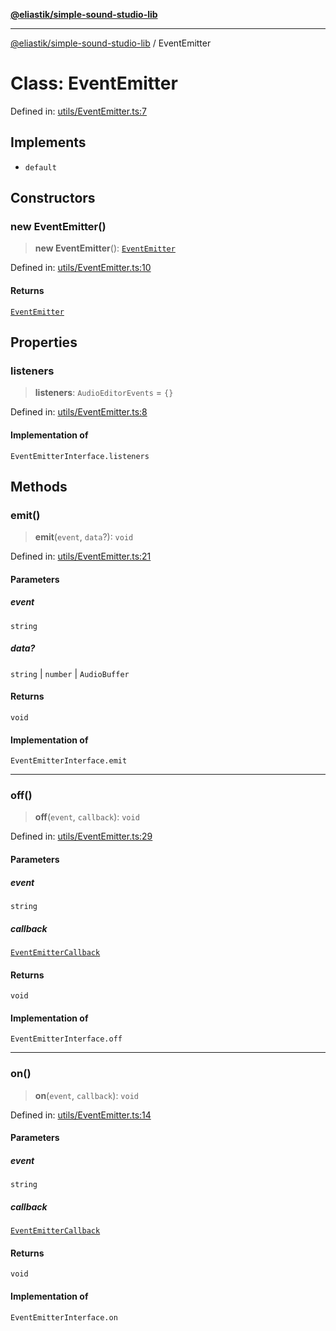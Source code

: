 [**@eliastik/simple-sound-studio-lib**](../README.md)

***

[@eliastik/simple-sound-studio-lib](../README.md) / EventEmitter

# Class: EventEmitter

Defined in: [utils/EventEmitter.ts:7](https://github.com/Eliastik/simple-sound-studio-lib/blob/0b10c3b81c1652144dad2a0ffc521944ea0abee2/lib/utils/EventEmitter.ts#L7)

## Implements

- `default`

## Constructors

### new EventEmitter()

> **new EventEmitter**(): [`EventEmitter`](EventEmitter.md)

Defined in: [utils/EventEmitter.ts:10](https://github.com/Eliastik/simple-sound-studio-lib/blob/0b10c3b81c1652144dad2a0ffc521944ea0abee2/lib/utils/EventEmitter.ts#L10)

#### Returns

[`EventEmitter`](EventEmitter.md)

## Properties

### listeners

> **listeners**: `AudioEditorEvents` = `{}`

Defined in: [utils/EventEmitter.ts:8](https://github.com/Eliastik/simple-sound-studio-lib/blob/0b10c3b81c1652144dad2a0ffc521944ea0abee2/lib/utils/EventEmitter.ts#L8)

#### Implementation of

`EventEmitterInterface.listeners`

## Methods

### emit()

> **emit**(`event`, `data`?): `void`

Defined in: [utils/EventEmitter.ts:21](https://github.com/Eliastik/simple-sound-studio-lib/blob/0b10c3b81c1652144dad2a0ffc521944ea0abee2/lib/utils/EventEmitter.ts#L21)

#### Parameters

##### event

`string`

##### data?

`string` | `number` | `AudioBuffer`

#### Returns

`void`

#### Implementation of

`EventEmitterInterface.emit`

***

### off()

> **off**(`event`, `callback`): `void`

Defined in: [utils/EventEmitter.ts:29](https://github.com/Eliastik/simple-sound-studio-lib/blob/0b10c3b81c1652144dad2a0ffc521944ea0abee2/lib/utils/EventEmitter.ts#L29)

#### Parameters

##### event

`string`

##### callback

[`EventEmitterCallback`](../type-aliases/EventEmitterCallback.md)

#### Returns

`void`

#### Implementation of

`EventEmitterInterface.off`

***

### on()

> **on**(`event`, `callback`): `void`

Defined in: [utils/EventEmitter.ts:14](https://github.com/Eliastik/simple-sound-studio-lib/blob/0b10c3b81c1652144dad2a0ffc521944ea0abee2/lib/utils/EventEmitter.ts#L14)

#### Parameters

##### event

`string`

##### callback

[`EventEmitterCallback`](../type-aliases/EventEmitterCallback.md)

#### Returns

`void`

#### Implementation of

`EventEmitterInterface.on`
